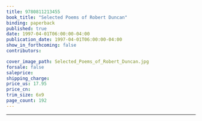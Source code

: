 ```yaml
---
title: 9780811213455
book_title: "Selected Poems of Robert Duncan"
binding: paperback
published: true
date: 1997-04-01T06:00:00-04:00
publication_date: 1997-04-01T06:00:00-04:00
show_in_forthcoming: false
contributors:

cover_image_path: Selected_Poems_of_Robert_Duncan.jpg
forsale: false
saleprice:
shipping_charge:
price_us: 17.95
price_cn:
trim_size: 6x9
page_count: 192
---
```


---
